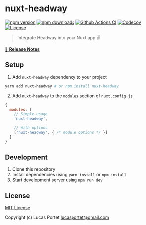 # nuxt-headway

[![npm version][npm-version-src]][npm-version-href]
[![npm downloads][npm-downloads-src]][npm-downloads-href]
[![Github Actions CI][github-actions-ci-src]][github-actions-ci-href]
[![Codecov][codecov-src]][codecov-href]
[![License][license-src]][license-href]

> Integrate Headway into your Nuxt app ✌️

[📖 **Release Notes**](./CHANGELOG.md)

## Setup

1. Add `nuxt-headway` dependency to your project

```bash
yarn add nuxt-headway # or npm install nuxt-headway
```

2. Add `nuxt-headway` to the `modules` section of `nuxt.config.js`

```js
{
  modules: [
    // Simple usage
    'nuxt-headway',

    // With options
    ['nuxt-headway', { /* module options */ }]
  ]
}
```

## Development

1. Clone this repository
2. Install dependencies using `yarn install` or `npm install`
3. Start development server using `npm run dev`

## License

[MIT License](./LICENSE)

Copyright (c) Lucas Portet <lucasportet@gmail.com>

<!-- Badges -->
[npm-version-src]: https://img.shields.io/npm/v/nuxt-headway/latest.svg
[npm-version-href]: https://npmjs.com/package/nuxt-headway

[npm-downloads-src]: https://img.shields.io/npm/dt/nuxt-headway.svg
[npm-downloads-href]: https://npmjs.com/package/nuxt-headway

[github-actions-ci-src]: https://github.com/l-portet/nuxt-headway/workflows/ci/badge.svg
[github-actions-ci-href]: https://github.com/l-portet/nuxt-headway/actions?query=workflow%3Aci

[codecov-src]: https://img.shields.io/codecov/c/github/l-portet/nuxt-headway.svg
[codecov-href]: https://codecov.io/gh/l-portet/nuxt-headway

[license-src]: https://img.shields.io/npm/l/nuxt-headway.svg
[license-href]: https://npmjs.com/package/nuxt-headway

